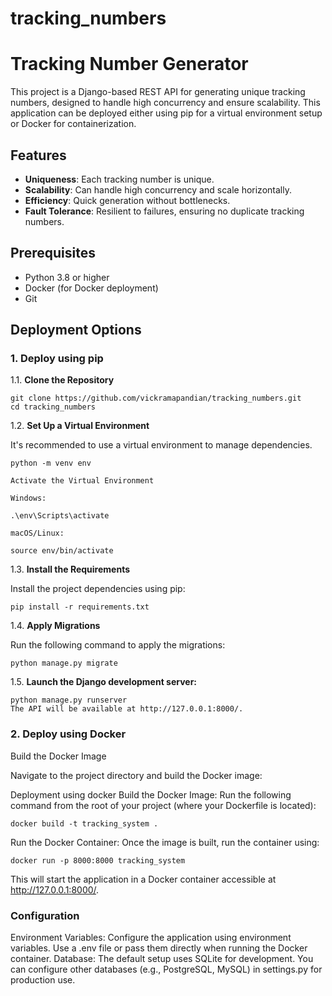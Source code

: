 # tracking_numbers
# Tracking Number Generator

This project is a Django-based REST API for generating unique tracking numbers, designed to handle high concurrency and ensure scalability. This application can be deployed either using pip for a virtual environment setup or Docker for containerization.

## Features

- **Uniqueness**: Each tracking number is unique.
- **Scalability**: Can handle high concurrency and scale horizontally.
- **Efficiency**: Quick generation without bottlenecks.
- **Fault Tolerance**: Resilient to failures, ensuring no duplicate tracking numbers.

## Prerequisites

- Python 3.8 or higher
- Docker (for Docker deployment)
- Git

## Deployment Options

### 1. Deploy using pip

1.1. **Clone the Repository**

   ```
   git clone https://github.com/vickramapandian/tracking_numbers.git
   cd tracking_numbers
   ```

1.2. **Set Up a Virtual Environment**

It's recommended to use a virtual environment to manage dependencies.

    python -m venv env

    Activate the Virtual Environment

    Windows:

    .\env\Scripts\activate

    macOS/Linux:

    source env/bin/activate

1.3. **Install the Requirements**

Install the project dependencies using pip:

    pip install -r requirements.txt

1.4. **Apply Migrations**

Run the following command to apply the migrations:

    python manage.py migrate


1.5. **Launch the Django development server:**

    python manage.py runserver
    The API will be available at http://127.0.0.1:8000/.

### 2. Deploy using Docker
Build the Docker Image

Navigate to the project directory and build the Docker image:

Deployment using docker
Build the Docker Image: Run the following command from the root of your project (where your Dockerfile is located):

    docker build -t tracking_system .

Run the Docker Container: Once the image is built, run the container using:

    docker run -p 8000:8000 tracking_system

This will start the application in a Docker container accessible at http://127.0.0.1:8000/.

### Configuration
Environment Variables: Configure the application using environment variables. Use a .env file or pass them directly when running the Docker container.
Database: The default setup uses SQLite for development. You can configure other databases (e.g., PostgreSQL, MySQL) in settings.py for production use.
